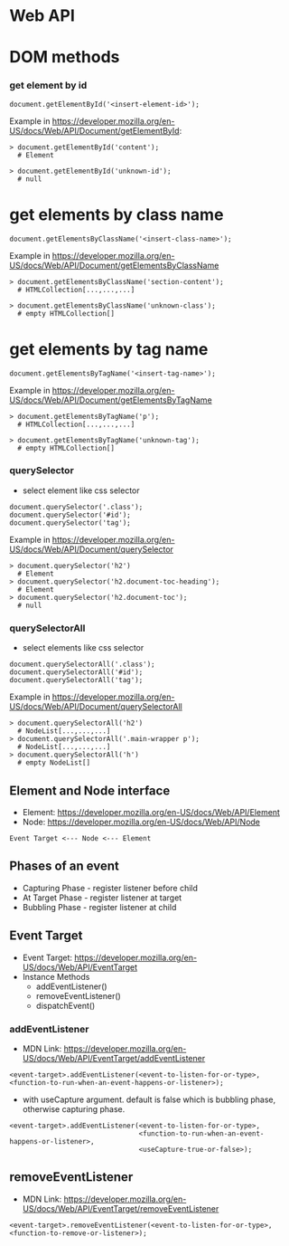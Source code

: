 # Web API

# DOM methods

### get element by id

```
document.getElementById('<insert-element-id>');
```

Example in https://developer.mozilla.org/en-US/docs/Web/API/Document/getElementById:
```
> document.getElementById('content');
  # Element

> document.getElementById('unknown-id');
  # null
```

# get elements by class name

```
document.getElementsByClassName('<insert-class-name>');
```

Example in https://developer.mozilla.org/en-US/docs/Web/API/Document/getElementsByClassName
```
> document.getElementsByClassName('section-content');
  # HTMLCollection[...,...,...]
  
> document.getElementsByClassName('unknown-class');
  # empty HTMLCollection[]
```

# get elements by tag name

```
document.getElementsByTagName('<insert-tag-name>');
```

Example in https://developer.mozilla.org/en-US/docs/Web/API/Document/getElementsByTagName
```
> document.getElementsByTagName('p');
  # HTMLCollection[...,...,...]
  
> document.getElementsByTagName('unknown-tag');
  # empty HTMLCollection[]
```

### querySelector

- select element like css selector

```
document.querySelector('.class');
document.querySelector('#id');
document.querySelector('tag');
```

Example in https://developer.mozilla.org/en-US/docs/Web/API/Document/querySelector
```
> document.querySelector('h2')
  # Element
> document.querySelector('h2.document-toc-heading');
  # Element
> document.querySelector('h2.document-toc');
  # null  
```

### querySelectorAll

- select elements like css selector

```
document.querySelectorAll('.class');
document.querySelectorAll('#id');
document.querySelectorAll('tag');
```

Example in https://developer.mozilla.org/en-US/docs/Web/API/Document/querySelectorAll
```
> document.querySelectorAll('h2')
  # NodeList[...,...,...]
> document.querySelectorAll('.main-wrapper p');
  # NodeList[...,...,...]
> document.querySelectorAll('h')
  # empty NodeList[]  
```

## Element and Node interface

- Element: https://developer.mozilla.org/en-US/docs/Web/API/Element
- Node: https://developer.mozilla.org/en-US/docs/Web/API/Node

```
Event Target <--- Node <--- Element
```

## Phases of an event

- Capturing Phase - register listener before child
- At Target Phase - register listener at target
- Bubbling Phase - register listener at child

## Event Target 

- Event Target: https://developer.mozilla.org/en-US/docs/Web/API/EventTarget
- Instance Methods
  - addEventListener()
  - removeEventListener()
  - dispatchEvent()

### addEventListener

- MDN Link: https://developer.mozilla.org/en-US/docs/Web/API/EventTarget/addEventListener
```
<event-target>.addEventListener(<event-to-listen-for-or-type>, <function-to-run-when-an-event-happens-or-listener>);
```
- with useCapture argument. default is false which is bubbling phase, otherwise capturing phase.

```
<event-target>.addEventListener(<event-to-listen-for-or-type>, 
                                <function-to-run-when-an-event-happens-or-listener>,
                                <useCapture-true-or-false>);
```

## removeEventListener

- MDN Link: https://developer.mozilla.org/en-US/docs/Web/API/EventTarget/removeEventListener
```
<event-target>.removeEventListener(<event-to-listen-for-or-type>, <function-to-remove-or-listener>);
```